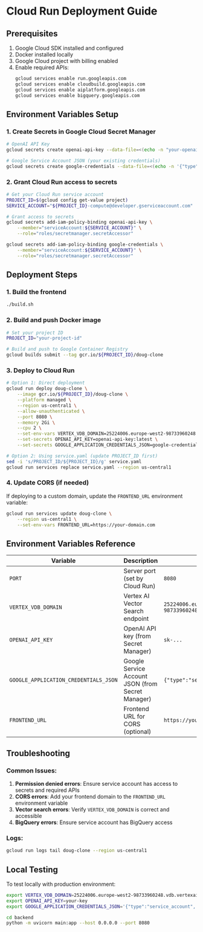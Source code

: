 # Cloud Run Deployment Guide

## Prerequisites

1. Google Cloud SDK installed and configured
2. Docker installed locally
3. Google Cloud project with billing enabled
4. Enable required APIs:
   ```bash
   gcloud services enable run.googleapis.com
   gcloud services enable cloudbuild.googleapis.com
   gcloud services enable aiplatform.googleapis.com
   gcloud services enable bigquery.googleapis.com
   ```

## Environment Variables Setup

### 1. Create Secrets in Google Cloud Secret Manager

```bash
# OpenAI API Key
gcloud secrets create openai-api-key --data-file=<(echo -n "your-openai-api-key")

# Google Service Account JSON (your existing credentials)
gcloud secrets create google-credentials --data-file=<(echo -n '{"type":"service_account",...}')
```

### 2. Grant Cloud Run access to secrets

```bash
# Get your Cloud Run service account
PROJECT_ID=$(gcloud config get-value project)
SERVICE_ACCOUNT="${PROJECT_ID}-compute@developer.gserviceaccount.com"

# Grant access to secrets
gcloud secrets add-iam-policy-binding openai-api-key \
    --member="serviceAccount:${SERVICE_ACCOUNT}" \
    --role="roles/secretmanager.secretAccessor"

gcloud secrets add-iam-policy-binding google-credentials \
    --member="serviceAccount:${SERVICE_ACCOUNT}" \
    --role="roles/secretmanager.secretAccessor"
```

## Deployment Steps

### 1. Build the frontend

```bash
./build.sh
```

### 2. Build and push Docker image

```bash
# Set your project ID
PROJECT_ID="your-project-id"

# Build and push to Google Container Registry
gcloud builds submit --tag gcr.io/${PROJECT_ID}/doug-clone
```

### 3. Deploy to Cloud Run

```bash
# Option 1: Direct deployment
gcloud run deploy doug-clone \
    --image gcr.io/${PROJECT_ID}/doug-clone \
    --platform managed \
    --region us-central1 \
    --allow-unauthenticated \
    --port 8080 \
    --memory 2Gi \
    --cpu 2 \
    --set-env-vars VERTEX_VDB_DOMAIN=25224006.europe-west2-98733960248.vdb.vertexai.goog \
    --set-secrets OPENAI_API_KEY=openai-api-key:latest \
    --set-secrets GOOGLE_APPLICATION_CREDENTIALS_JSON=google-credentials:latest

# Option 2: Using service.yaml (update PROJECT_ID first)
sed -i 's/PROJECT_ID/${PROJECT_ID}/g' service.yaml
gcloud run services replace service.yaml --region us-central1
```

### 4. Update CORS (if needed)

If deploying to a custom domain, update the `FRONTEND_URL` environment variable:

```bash
gcloud run services update doug-clone \
    --region us-central1 \
    --set-env-vars FRONTEND_URL=https://your-domain.com
```

## Environment Variables Reference

| Variable | Description | Example |
|----------|-------------|---------|
| `PORT` | Server port (set by Cloud Run) | `8080` |
| `VERTEX_VDB_DOMAIN` | Vertex AI Vector Search endpoint | `25224006.europe-west2-98733960248.vdb.vertexai.goog` |
| `OPENAI_API_KEY` | OpenAI API key (from Secret Manager) | `sk-...` |
| `GOOGLE_APPLICATION_CREDENTIALS_JSON` | Google Service Account JSON (from Secret Manager) | `{"type":"service_account",...}` |
| `FRONTEND_URL` | Frontend URL for CORS (optional) | `https://your-domain.com` |

## Troubleshooting

### Common Issues:

1. **Permission denied errors**: Ensure service account has access to secrets and required APIs
2. **CORS errors**: Add your frontend domain to the `FRONTEND_URL` environment variable
3. **Vector search errors**: Verify `VERTEX_VDB_DOMAIN` is correct and accessible
4. **BigQuery errors**: Ensure service account has BigQuery access

### Logs:

```bash
gcloud run logs tail doug-clone --region us-central1
```

## Local Testing

To test locally with production environment:

```bash
export VERTEX_VDB_DOMAIN=25224006.europe-west2-98733960248.vdb.vertexai.goog
export OPENAI_API_KEY=your-key
export GOOGLE_APPLICATION_CREDENTIALS_JSON='{"type":"service_account",...}'

cd backend
python -m uvicorn main:app --host 0.0.0.0 --port 8080
```
